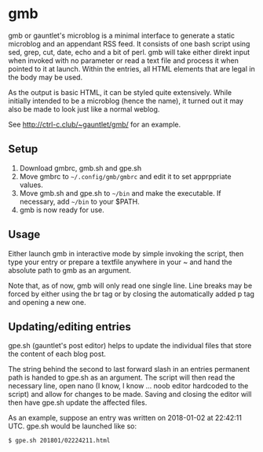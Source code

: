 # gmb
gmb or gauntlet's microblog is a minimal interface to generate a static microblog and an appendant RSS feed.
It consists of one bash script using sed, grep, cut, date, echo and a bit of perl.
gmb will take either direkt input when invoked with no parameter or read a text file and process it when pointed to it at launch. Within the entries, all HTML elements that are legal in the body may be used.

As the output is basic HTML, it can be styled quite extensively. While initially intended to be a microblog (hence the name), it turned out it may also be made to look just like a normal weblog.

See http://ctrl-c.club/~gauntlet/gmb/ for an example.

## Setup

1. Download gmbrc, gmb.sh and gpe.sh
2. Move gmbrc to ``~/.config/gmb/gmbrc`` and edit it to set apprppriate values.
3. Move gmb.sh and gpe.sh to ``~/bin`` and make the executable. If necessary, add ``~/bin`` to your $PATH.
4. gmb is now ready for use.

## Usage

Either launch gmb in interactive mode by simple invoking the script, then type your entry or prepare a textfile anywhere in your ~ and hand the absolute path to gmb as an argument.

Note that, as of now, gmb will only read one single line. Line breaks may be forced by either using the br tag or by closing the automatically added p tag and opening a new one.

## Updating/editing entries
gpe.sh (gauntlet's post editor) helps to update the individual files that store the content of each blog post.

The string behind the second to last forward slash in an entries permanent path is handed to gpe.sh as an argument. The script will then read the necessary line, open nano (I know, I know ... noob editor hardcoded to the script) and allow for changes to be made. Saving and closing the editor will then have gpe.sh update the affected files.

As an example, suppose an entry was written on 2018-01-02 at 22:42:11 UTC. gpe.sh would be launched like so:

``$ gpe.sh 201801/02224211.html``


